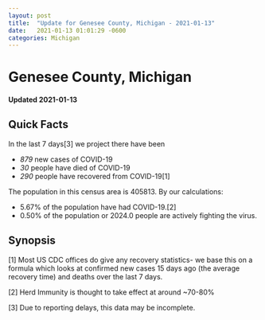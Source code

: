 ```yaml
---
layout: post
title:  "Update for Genesee County, Michigan - 2021-01-13"
date:   2021-01-13 01:01:29 -0600
categories: Michigan
---
```


# Genesee County, Michigan
#### Updated 2021-01-13

## Quick Facts

In the last 7 days[3] we project there have been
- *879* new cases of COVID-19
- *30* people have died of COVID-19
- *290* people have recovered from COVID-19[1]

The population in this census area is 405813. By our calculations:
- 5.67% of the population have had COVID-19.[2]
- 0.50% of the population or 2024.0 people are actively fighting the virus.

## Synopsis




[1] Most US CDC offices do give any recovery statistics- we base this on a formula which looks at confirmed new cases
15 days ago (the average recovery time) and deaths over the last 7 days.

[2] Herd Immunity is thought to take effect at around ~70-80%

[3] Due to reporting delays, this data may be incomplete.
 
    